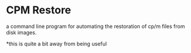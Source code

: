 CPM Restore
===========

a command line program for automating the restoration of cp/m files from disk images.

*this is quite a bit away from being useful